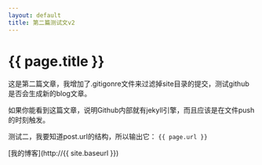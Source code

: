 ```yaml
---
layout: default
title: 第二篇测试文v2
---
```


{{ page.title }}
================

这是第二篇文章，我增加了.gitigonre文件来过滤掉site目录的提交，测试github是否会生成新的blog文章。

如果你能看到这篇文章，说明Github内部就有jekyll引擎，而且应该是在文件push的时刻触发。

测试二，我要知道post.url的结构，所以输出它： `{{ page.url }}`



[我的博客](http://{{ site.baseurl }})